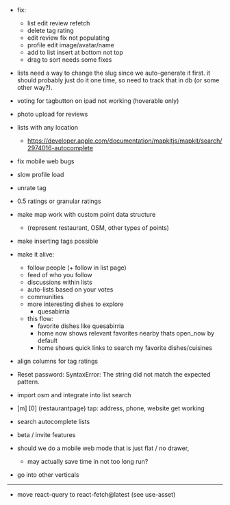 - fix:
    - list edit review refetch
    - delete tag rating
    - edit review fix not populating
    - profile edit image/avatar/name
    - add to list insert at bottom not top
    - drag to sort needs some fixes

- lists need a way to change the slug since we auto-generate it first. it should probably just do it one time, so need to track that in db (or some other way?).

- voting for tagbutton on ipad not working (hoverable only)

- photo upload for reviews

- lists with any location
    - https://developer.apple.com/documentation/mapkitjs/mapkit/search/2974016-autocomplete
- fix mobile web bugs
- slow profile load
- unrate tag
- 0.5 ratings or granular ratings
- make map work with custom point data structure
    - (represent restaurant, OSM, other types of points)
- make inserting tags possible
- make it alive:
    - follow people (+ follow in list page)
    - feed of who you follow
    - discussions within lists
    - auto-lists based on your votes
    - communities
    - more interesting dishes to explore
        - quesabirria
    - this flow:
        - favorite dishes like quesabirria
        - home now shows relevant favorites nearby thats open_now by default
        - home shows quick links to search my favorite dishes/cuisines
- align columns for tag ratings
- Reset password: SyntaxError: The string did not match the expected pattern.
- import osm and integrate into list search

- [m] [0] (restaurantpage) tap: address, phone, website get working
- search autocomplete lists
- beta / invite features
- should we do a mobile web mode that is just flat / no drawer,
    - may actually save time in not too long run?

- go into other verticals

---

- move react-query to react-fetch@latest (see use-asset)
